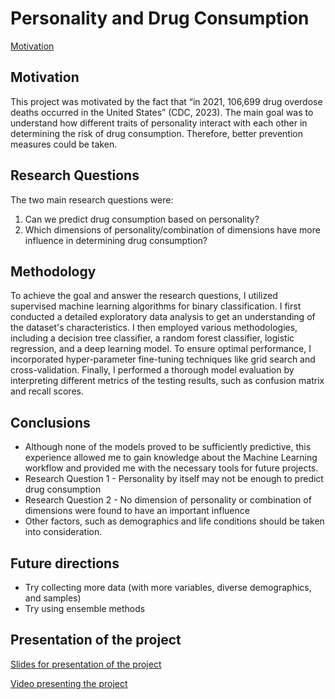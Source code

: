# Personality and Drug Consumption

[Motivation](##Conclusions)

## Motivation
This project was motivated by the fact that “in 2021, 106,699 drug overdose deaths occurred in the United States” (CDC, 2023). The main goal was to understand how different traits of personality interact with each other in determining the risk of drug consumption. Therefore, better prevention measures could be taken. 

## Research Questions
The two main research questions were:
1. Can we predict drug consumption based on personality?
2. Which dimensions of personality/combination of dimensions have more influence in determining drug consumption?

## Methodology
To achieve the goal and answer the research questions, I utilized supervised machine learning algorithms for binary classification. I first conducted a detailed exploratory data analysis to get an understanding of the dataset's characteristics. I then employed various methodologies, including a decision tree classifier, a random forest classifier, logistic regression, and a deep learning model. To ensure optimal performance, I incorporated hyper-parameter fine-tuning techniques like grid search and cross-validation. Finally, I performed a thorough model evaluation by interpreting different metrics of the testing results, such as confusion matrix and recall scores. 

## Conclusions 
* Although none of the models proved to be sufficiently predictive, this experience allowed me to gain knowledge about the Machine Learning workflow and provided me with the necessary tools for future projects.
* Research Question 1 -  Personality by itself may not be enough to predict drug consumption
* Research Question 2 - No dimension of personality or combination of dimensions were found to have an important influence
* Other factors,  such as  demographics and life conditions should be taken into consideration.

## Future directions
* Try collecting more data (with more variables, diverse demographics, and samples)
* Try using ensemble methods

## Presentation of the project
[Slides for presentation of the project](https://www.canva.com/design/DAF-qJzHIY8/3lxNBafm2T4qWBzBc6a5kQ/view?utm_content=DAF-qJzHIY8&utm_campaign=designshare&utm_medium=link&utm_source=editor)

[Video presenting the project](https://drive.google.com/file/d/1U0d5iA_lCYjTB0uFn75KX8PonKDrr6S6/view)
